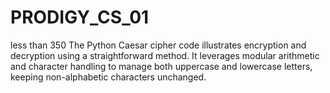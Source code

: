 # PRODIGY_CS_01
less than 350 The Python Caesar cipher code illustrates encryption and decryption using a straightforward method. It leverages modular arithmetic and character handling to manage both uppercase and lowercase letters, keeping non-alphabetic characters unchanged. 
